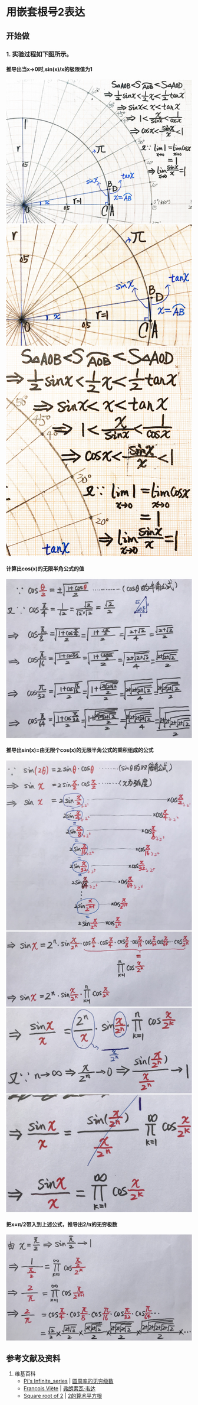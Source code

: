 # 用嵌套根号2表达

## 开始做

### 1. 实验过程如下图所示。

#### 推导出当x->0时,sin(x)/x的极限值为1
![](/images/无穷级数/π的典型无穷级数/用嵌套根号2表达/1a1.jpg)
![](/images/无穷级数/π的典型无穷级数/用嵌套根号2表达/1a2.jpg)
![](/images/无穷级数/π的典型无穷级数/用嵌套根号2表达/1a3.jpg)

#### 计算出cos(x)的无限半角公式的值
![](/images/无穷级数/π的典型无穷级数/用嵌套根号2表达/2a1.jpg)

#### 推导出sin(x)=由无限个cos(x)的无限半角公式的乘积组成的公式
![](/images/无穷级数/π的典型无穷级数/用嵌套根号2表达/3a1.jpg)
![](/images/无穷级数/π的典型无穷级数/用嵌套根号2表达/3a2.jpg)
![](/images/无穷级数/π的典型无穷级数/用嵌套根号2表达/3a3.jpg)
![](/images/无穷级数/π的典型无穷级数/用嵌套根号2表达/3a4.jpg)

#### 把x=π/2带入到上述公式，推导出2/π的无穷极数
![](/images/无穷级数/π的典型无穷级数/用嵌套根号2表达/4a1.jpg)

## 参考文献及资料

1. 维基百科
	- [Pi's Infinite_series](https://en.wikipedia.org/wiki/Pi#Infinite_series) | [圆周率的无穷级数](https://zh.wikipedia.org/wiki/圓周率#无穷级数)
	- [François Viète](https://en.wikipedia.org/wiki/Fran%C3%A7ois_Vi%C3%A8te) | [弗朗索瓦·韦达](https://zh.wikipedia.org/wiki/弗朗索瓦·韦达)
	- [Square root of 2](https://en.wikipedia.org/wiki/Square_root_of_2) | [2的算术平方根](https://zh.wikipedia.org/wiki/2%E7%9A%84%E7%AE%97%E8%A1%93%E5%B9%B3%E6%96%B9%E6%A0%B9)